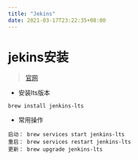 ```yaml
---
title: "Jekins"
date: 2021-03-17T23:22:35+08:00
---
```


# jekins安装

> [官网](https://www.jenkins.io/)

* 安装lts版本
```
brew install jenkins-lts
```

* 常用操作
```
启动： brew services start jenkins-lts
重启： brew services restart jenkins-lts
更新： brew upgrade jenkins-lts
```